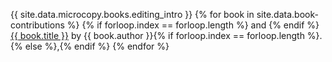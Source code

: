 <p>{{ site.data.microcopy.books.editing_intro }}
	{% for book in site.data.book-contributions %}
		{% if forloop.index == forloop.length %}
			and
		{% endif %}
		<a href="{{ book.url }}">{{ book.title }}</a> by
		{{ book.author }}{% if forloop.index == forloop.length %}.{% else %},{% endif %}
	{% endfor %}
</p>